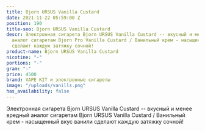 ```yaml
---
title: Bjorn URSUS Vanilla Custard
date: 2021-11-22 05:59:00 Z
position: 190
title-seo: Bjorn URSUS Vanilla Custard
descr: Электронная сигарета Bjorn URSUS Vanilla Custard -- вкусный и менее вредный
  аналог сигаретам Bjorn Pro Vanilla Custard / Ванильный крем - насыщенный вкус ванили
  сделают каждую затяжку сочной!
product-name: Bjorn URSUS Vanilla Custard
nicotine: "-"
portions: "-"
gram: "-"
price: 4500
brand: VAPE KIT и электронные сигареты
image: "/uploads/vanills.png"
has_availability: false
---
```


Электронная сигарета Bjorn URSUS Vanilla Custard -- вкусный и менее вредный аналог сигаретам Bjorn URSUS Vanilla Custard / Ванильный крем - насыщенный вкус ванили сделают каждую затяжку сочной!